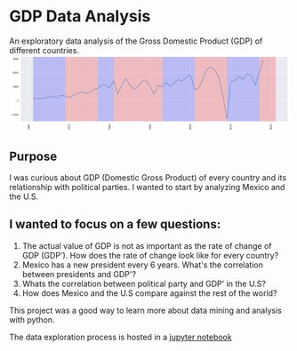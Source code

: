# GDP Data Analysis
An exploratory data analysis of the Gross Domestic Product (GDP) of different countries.
![Screenshot](/gdp_usa.jpeg)

## Purpose
I was curious about GDP (Domestic Gross Product) of every country and its relationship with political parties. I wanted to start by analyzing Mexico and the U.S.

## I wanted to focus on a few questions:

1. The actual value of GDP is not as important as the rate of change of GDP (GDP'). How does the rate of change look like for every country?
2. Mexico has a new president every 6 years. What's the correlation between presidents and GDP'?
3. Whats the correlation between political party and GDP' in the U.S?
4. How does Mexico and the U.S compare against the rest of the world?

This project was a good way to learn more about data mining and analysis with python. 

The data exploration process is hosted in a [jupyter notebook](/gdp_clean.ipynb)
